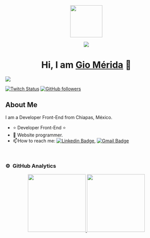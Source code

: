 <div id="header" align="center">
  <img src="https://media.giphy.com/media/xBTSwCTFkgfcdTjHMz/giphy.gif" width="100"/>
</div>

<p align="center">
  <a href="https://github.com/DenverCoder1/readme-typing-svg"><img src="https://readme-typing-svg.herokuapp.com?font=Time+New+Roman&color=%blue&size=25&center=true&vCenter=true&width=600&height=100&lines=Welcome+ to+profile;Design+graphic+and+web;Website+Programmer;Project+manager;Html+Css+Js+Php+React;Division+1+on+Codechef+(5+Stars);4+Kyu+on+Atcoder;Always+learning+new+things"></a>
</p>

<div align="center">
<h1 align="center">Hi, I am <a href="https://giomerida.cuttux.com">Gio Mérida</a> 👋</h1>
</div>
<img src="#">

[![Twitch Status](https://img.shields.io/twitch/status/aristidevs?style=social)](https://www.twitch.tv/)
[![GitHub followers](https://img.shields.io/github/followers/giomerida?style=social)](https://github.com/giomerida)

## About Me

I am a Developer Front-End from Chiapas, México.
- ⭐ Developer Front-End ⭐ 
- :seedling: Website programmer.
- :mailbox:How to reach me: [![Linkedin Badge](https://img.shields.io/badge/LinkedIn-blue?style=flat&logo=Linkedin&logoColor=white)](https://www.linkedin.com/in/giomerida/), [![Gmail Badge](https://img.shields.io/badge/-Gmail-c14438?style=flat-square&logo=Gmail&logoColor=white&link=mailto:shuklaraghav321.com)](mailto:giomerida@cuttux.com)
<br>

### ⚙️ &nbsp;GitHub Analytics

<p align="center">
<a href="https://github.com/giomerida">
  <img height="180em" src="https://github-readme-stats-eight-theta.vercel.app/api?username=giomerida&show_icons=true&theme=algolia&include_all_commits=true&count_private=true"/>
  <img height="180em" src="https://github-readme-stats-eight-theta.vercel.app/api/top-langs/?username=giomerida&layout=compact&langs_count=8&theme=algolia"/>
</a>
</p>

<!--
**giomerida/giomerida** is a ✨ _special_ ✨ repository because its `README.md` (this file) appears on your GitHub profile.

Here are some ideas to get you started:

- 🔭 I’m currently working on ...
- 🌱 I’m currently learning ...
- 👯 I’m looking to collaborate on ...
- 🤔 I’m looking for help with ...
- 💬 Ask me about ...
- 📫 How to reach me: ...
- 😄 Pronouns: ...
- ⚡ Fun fact: ...
-->
